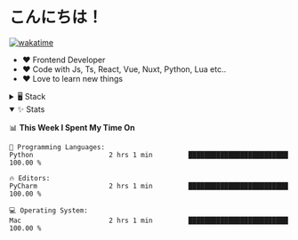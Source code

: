 # こんにちは！

[![wakatime](https://wakatime.com/badge/user/018bd4cf-9224-4729-b4f3-31fc6a93ca34.svg)](https://wakatime.com/@flamescoder)

- ❤️ Frontend Developer
- ❤️ Code with Js, Ts, React, Vue, Nuxt, Python, Lua etc..
- ❤️ Love to learn new things


<details>
<summary>🖥️ Stack</summary>

- <img src="https://skillicons.dev/icons?i=nodejs" alt="" height="20px" align="center"> Frontend
  
  - <img src="https://skillicons.dev/icons?i=javascript" alt="" height="20px" align="center"> Javascript
  - <img src="https://skillicons.dev/icons?i=typescript" alt="" height="20px" align="center"> TypeScript
  - <img src="https://skillicons.dev/icons?i=react" alt="" height="20px" align="center"> React
  - <img src="https://skillicons.dev/icons?i=vue" alt="" height="20px" align="center"> Vue (v3)
  - <img src="https://skillicons.dev/icons?i=nuxt" alt="" height="20px" align="center"> Nuxt (v3)
  - <img src="https://skillicons.dev/icons?i=sass" alt="" height="20px" align="center"> Sass
    
- <img src="https://skillicons.dev/icons?i=python" alt="" height="20px" align="center"> Backend
  
  - <img src="https://skillicons.dev/icons?i=python" alt="" height="20px" align="center"> Python
  - <img src="https://skillicons.dev/icons?i=fastapi" alt="" height="20px" align="center"> Fastapi
  - <img src="https://skillicons.dev/icons?i=flask" alt="" height="20px" align="center"> Flask
  - <img src="https://skillicons.dev/icons?i=pytorch" alt="" height="20px" align="center"> Pytorch

- <img src="https://skillicons.dev/icons?i=git" alt="" height="20px" align="center"> Misc
  
  - <img src="https://skillicons.dev/icons?i=git" alt="" height="20px" align="center"> Git
  - <img src="https://skillicons.dev/icons?i=figma" alt="" height="20px" align="center"> Figma
  - <img src="https://skillicons.dev/icons?i=postgres" alt="" height="20px" align="center"> Postgres
</details>

<details open>
<summary>✨ Stats</summary>

<!--START_SECTION:waka-->
📊 **This Week I Spent My Time On** 

```text
💬 Programming Languages: 
Python                   2 hrs 1 min         █████████████████████████   100.00 % 

🔥 Editors: 
PyCharm                  2 hrs 1 min         █████████████████████████   100.00 % 

💻 Operating System: 
Mac                      2 hrs 1 min         █████████████████████████   100.00 % 
```


<!--END_SECTION:waka-->
</details>

<div align="center">
  <img src="https://komarev.com/ghpvc/?username=FlamesC0der&style=flat-square&color=red" alt="" />
</div>
